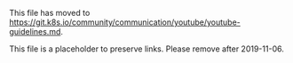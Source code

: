 This file has moved to https://git.k8s.io/community/communication/youtube/youtube-guidelines.md.

This file is a placeholder to preserve links. Please remove after 2019-11-06.
